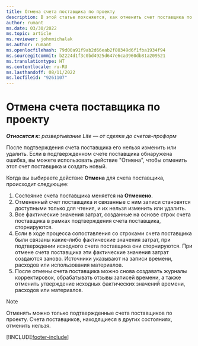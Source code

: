 ```yaml
---
title: Отмена счета поставщика по проекту
description: В этой статье поясняется, как отменить счет поставщика по проекту в Microsoft Dynamics 365 Project Operations, а также рассматривается финансовый результат отмены счета поставщика по проекту.
author: rumant
ms.date: 03/30/2022
ms.topic: article
ms.reviewer: johnmichalak
ms.author: rumant
ms.openlocfilehash: 79d00a91f9ab2d66eab2f80349d6f1fba1934f94
ms.sourcegitcommit: b2224d1f3c0bd4925d647e6ca3960db81a209521
ms.translationtype: HT
ms.contentlocale: ru-RU
ms.lasthandoff: 08/11/2022
ms.locfileid: "9261107"
---
```

# <a name="cancel-a-project-vendor-invoice"></a>Отмена счета поставщика по проекту

_**Относится к:** развертывание Lite — от сделки до счетов-проформ_

После подтверждения счета поставщика его нельзя изменить или удалить. Если в подтвержденном счете поставщика обнаружена ошибка, вы можете использовать действие "Отмена", чтобы отменить этот счет поставщика и создать новый.

Когда вы выбираете действие **Отмена** для счета поставщика, происходит следующее:

1. Состояние счета поставщика меняется на **Отменено**.
2. Отмененный счет поставщика и связанные с ним записи становятся доступными только для чтения, и их нельзя изменить или удалить.
3. Все фактические значения затрат, созданные на основе строк счета поставщика в рамках подтверждения счета поставщика, сторнируются.
4. Если в ходе процесса сопоставления со строками счета поставщика были связаны какие-либо фактические значения затрат, при подтверждении исходного счета поставщика они сторнируются. При отмене счета поставщика эти фактические значения затрат создаются заново. Источники указывают на записи времени, расходов или использования материалов.
5. После отмены счета поставщика можно снова создавать журналы корректировок, обрабатывать отзывы записей времени, а также отменить утверждение исходных фактических значений времени, расходов или материалов.

> [!NOTE]
> Отменять можно только подтвержденные счета поставщиков по проекту. Счета поставщиков, находящиеся в других состояниях, отменить нельзя.

[!INCLUDE[footer-include](../../includes/footer-banner.md)]
